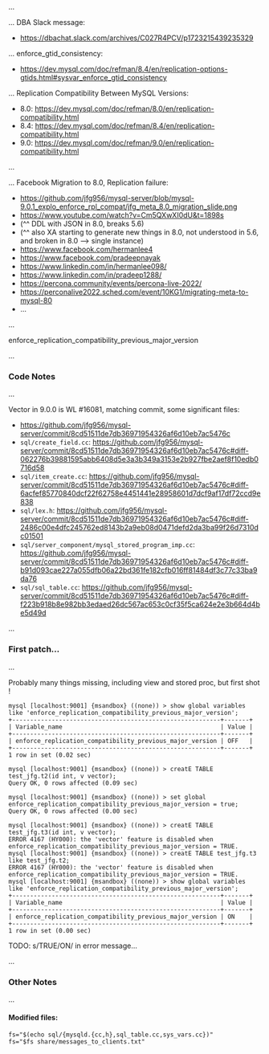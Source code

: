 
<!-- 6789 123456789 123456789 123456789 123456789 123456789 123456789 123456789 -->

...

... DBA Slack message:
- https://dbachat.slack.com/archives/C027R4PCV/p1723215439235329

... enforce_gtid_consistency:
- https://dev.mysql.com/doc/refman/8.4/en/replication-options-gtids.html#sysvar_enforce_gtid_consistency

... Replication Compatibility Between MySQL Versions:
- 8.0: https://dev.mysql.com/doc/refman/8.0/en/replication-compatibility.html
- 8.4: https://dev.mysql.com/doc/refman/8.4/en/replication-compatibility.html
- 9.0: https://dev.mysql.com/doc/refman/9.0/en/replication-compatibility.html

...

... Facebook Migration to 8.0, Replication failure:
- https://github.com/jfg956/mysql-server/blob/mysql-9.0.1_explo_enforce_rpl_compat/jfg_meta_8.0_migration_slide.png
- https://www.youtube.com/watch?v=Cm5QXwXI0dU&t=1898s
- (^^ DDL with JSON in 8.0, breaks 5.6)
- (^^ also XA starting to generate new things in 8.0, not understood in 5.6, and broken in 8.0 --> single instance)
- https://www.facebook.com/hermanlee4
- https://www.facebook.com/pradeepnayak
- https://www.linkedin.com/in/hermanlee098/
- https://www.linkedin.com/in/pradeep1288/
- https://percona.community/events/percona-live-2022/
- https://perconalive2022.sched.com/event/10KG1/migrating-meta-to-mysql-80
- ...

...

enforce_replication_compatibility_previous_major_version

...

<!-- 6789 123456789 123456789 123456789 123456789 123456789 123456789 123456789 -->

### Code Notes

...

Vector in 9.0.0 is WL #16081, matching commit, some significant files:
- https://github.com/jfg956/mysql-server/commit/8cd51511de7db36971954326af6d10eb7ac5476c
- `sql/create_field.cc`: https://github.com/jfg956/mysql-server/commit/8cd51511de7db36971954326af6d10eb7ac5476c#diff-062276b39881595abb6408d5e3a3b349a3153e2b927fbe2aef8f10edb0716d58
- `sql/item_create.cc`: https://github.com/jfg956/mysql-server/commit/8cd51511de7db36971954326af6d10eb7ac5476c#diff-6acfef85770840dcf22f62758e4451441e28958601d7dcf9af17df72ccd9e838
- `sql/lex.h`: https://github.com/jfg956/mysql-server/commit/8cd51511de7db36971954326af6d10eb7ac5476c#diff-2486c00e4dfc245762ed8143b2a9eb08d0471defd2da3ba99f26d7310dc01501
- `sql/server_component/mysql_stored_program_imp.cc`: https://github.com/jfg956/mysql-server/commit/8cd51511de7db36971954326af6d10eb7ac5476c#diff-b91d093cae227a055dfb06a22bd361fe182cfb016ff81484df3c77c33ba9da76
- `sql/sql_table.cc`: https://github.com/jfg956/mysql-server/commit/8cd51511de7db36971954326af6d10eb7ac5476c#diff-f223b918b8e982bb3edaed26dc567ac653c0cf35f5ca624e2e3b664d4be5d49d

...


<!-- 6789 123456789 123456789 123456789 123456789 123456789 123456789 123456789 -->

### First patch...

...

Probably many things missing, including view and stored proc, but first shot !

```
mysql [localhost:9001] {msandbox} ((none)) > show global variables like 'enforce_replication_compatibility_previous_major_version';
+----------------------------------------------------------+-------+
| Variable_name                                            | Value |
+----------------------------------------------------------+-------+
| enforce_replication_compatibility_previous_major_version | OFF   |
+----------------------------------------------------------+-------+
1 row in set (0.02 sec)

mysql [localhost:9001] {msandbox} ((none)) > creatE TABLE test_jfg.t2(id int, v vector);
Query OK, 0 rows affected (0.09 sec)

mysql [localhost:9001] {msandbox} ((none)) > set global enforce_replication_compatibility_previous_major_version = true;
Query OK, 0 rows affected (0.00 sec)

mysql [localhost:9001] {msandbox} ((none)) > creatE TABLE test_jfg.t3(id int, v vector);
ERROR 4167 (HY000): the 'vector' feature is disabled when enforce_replication_compatibility_previous_major_version = TRUE.
mysql [localhost:9001] {msandbox} ((none)) > creatE TABLE test_jfg.t3 like test_jfg.t2;
ERROR 4167 (HY000): the 'vector' feature is disabled when enforce_replication_compatibility_previous_major_version = TRUE.
mysql [localhost:9001] {msandbox} ((none)) > show global variables like 'enforce_replication_compatibility_previous_major_version';
+----------------------------------------------------------+-------+
| Variable_name                                            | Value |
+----------------------------------------------------------+-------+
| enforce_replication_compatibility_previous_major_version | ON    |
+----------------------------------------------------------+-------+
1 row in set (0.00 sec)
```

TODO: s/TRUE/ON/ in error message...

...


<!-- 6789 123456789 123456789 123456789 123456789 123456789 123456789 123456789 -->

### Other Notes

...

#### Modified files:

```
fs="$(echo sql/{mysqld.{cc,h},sql_table.cc,sys_vars.cc})"
fs="$fs share/messages_to_clients.txt"

```


<!-- EOF -->

